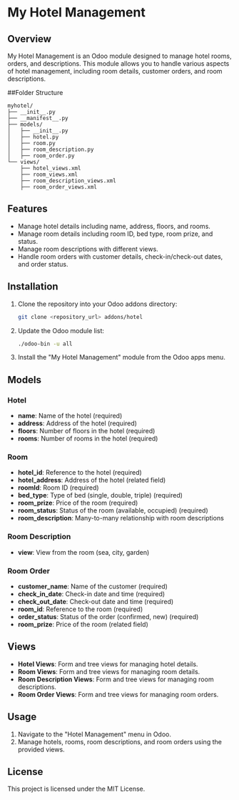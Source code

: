 # My Hotel Management

## Overview
My Hotel Management is an Odoo module designed to manage hotel rooms, orders, and descriptions. This module allows you to handle various aspects of hotel management, including room details, customer orders, and room descriptions.

##Folder Structure
```plaintext
myhotel/
├── __init__.py
├── __manifest__.py
├── models/
│   ├── __init__.py
│   ├── hotel.py
│   ├── room.py
│   ├── room_description.py
│   ├── room_order.py
└── views/
    ├── hotel_views.xml
    ├── room_views.xml
    ├── room_description_views.xml
    ├── room_order_views.xml
```
## Features
- Manage hotel details including name, address, floors, and rooms.
- Manage room details including room ID, bed type, room prize, and status.
- Manage room descriptions with different views.
- Handle room orders with customer details, check-in/check-out dates, and order status.

## Installation
1. Clone the repository into your Odoo addons directory:
    ```bash
    git clone <repository_url> addons/hotel
    ```
2. Update the Odoo module list:
    ```bash
    ./odoo-bin -u all
    ```
3. Install the "My Hotel Management" module from the Odoo apps menu.

## Models
### Hotel
- **name**: Name of the hotel (required)
- **address**: Address of the hotel (required)
- **floors**: Number of floors in the hotel (required)
- **rooms**: Number of rooms in the hotel (required)

### Room
- **hotel_id**: Reference to the hotel (required)
- **hotel_address**: Address of the hotel (related field)
- **roomId**: Room ID (required)
- **bed_type**: Type of bed (single, double, triple) (required)
- **room_prize**: Price of the room (required)
- **room_status**: Status of the room (available, occupied) (required)
- **room_description**: Many-to-many relationship with room descriptions

### Room Description
- **view**: View from the room (sea, city, garden)

### Room Order
- **customer_name**: Name of the customer (required)
- **check_in_date**: Check-in date and time (required)
- **check_out_date**: Check-out date and time (required)
- **room_id**: Reference to the room (required)
- **order_status**: Status of the order (confirmed, new) (required)
- **room_prize**: Price of the room (related field)

## Views
- **Hotel Views**: Form and tree views for managing hotel details.
- **Room Views**: Form and tree views for managing room details.
- **Room Description Views**: Form and tree views for managing room descriptions.
- **Room Order Views**: Form and tree views for managing room orders.

## Usage
1. Navigate to the "Hotel Management" menu in Odoo.
2. Manage hotels, rooms, room descriptions, and room orders using the provided views.

## License
This project is licensed under the MIT License.